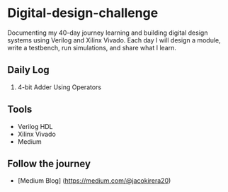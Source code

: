 # Digital-design-challenge
Documenting my 40-day journey learning and building digital design systems using Verilog and Xilinx Vivado. 
Each day I will design a module, write a testbench, run simulations, and share what I learn.

## Daily Log
1. 4-bit Adder Using Operators

## Tools
- Verilog HDL
- Xilinx Vivado
- Medium

## Follow the journey
- [Medium Blog] (https://medium.com/@jacokirera20)
